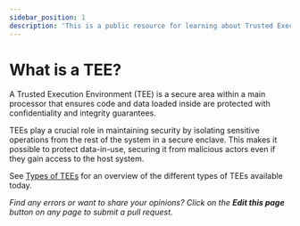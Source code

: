 ```yaml
---
sidebar_position: 1
description: 'This is a public resource for learning about Trusted Execution Environments (TEEs). Our aim is to provide comprehensive coverage of key concepts, research advancements, and real-world applications of TEEs.'
---
```


# What is a TEE?

A Trusted Execution Environment (TEE) is a secure area within a main processor that ensures code and data loaded inside are protected with confidentiality and integrity guarantees. 

TEEs play a crucial role in maintaining security by isolating sensitive operations from the rest of the system in a secure enclave. This makes it possible to protect data-in-use, securing it from malicious actors even if they gain access to the host system. 

See [Types of TEEs](/docs/tee-types/overview) for an overview of the different types of TEEs available today.

_Find any errors or want to share your opinions? Click on the **Edit this page** button on any page to submit a pull request._
